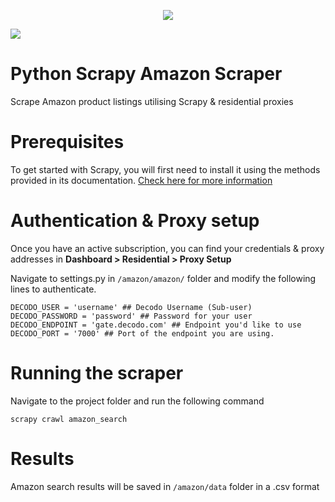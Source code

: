 <p align="center">
<a href="https://dashboard.decodo.com/?page=residential-proxies&utm_source=socialorganic&utm_medium=social&utm_campaign=resi_trial_GITHUB"><img src="https://github.com/user-attachments/assets/60bb48bd-8dcc-48b2-82c9-a218e1e4449c"></a>
</p>


[![](https://dcbadge.vercel.app/api/server/Ja8dqKgvbZ)](https://discord.gg/Ja8dqKgvbZ)


# Python Scrapy Amazon Scraper
Scrape Amazon product listings utilising Scrapy &amp; residential proxies

# Prerequisites
To get started with Scrapy, you will first need to install it using the methods provided in its documentation. [Check here for more information](https://docs.scrapy.org/en/latest/intro/install.html)

# Authentication & Proxy setup

Once you have an active subscription, you can find your credentials & proxy addresses in **Dashboard > Residential > Proxy Setup**

Navigate to settings.py in `/amazon/amazon/` folder and modify the following lines to authenticate.

```
DECODO_USER = 'username' ## Decodo Username (Sub-user)
DECODO_PASSWORD = 'password' ## Password for your user
DECODO_ENDPOINT = 'gate.decodo.com' ## Endpoint you'd like to use
DECODO_PORT = '7000' ## Port of the endpoint you are using.
```

# Running the scraper

Navigate to the project folder and run the following command

```
scrapy crawl amazon_search
```

# Results

Amazon search results will be saved in `/amazon/data` folder in a .csv format
